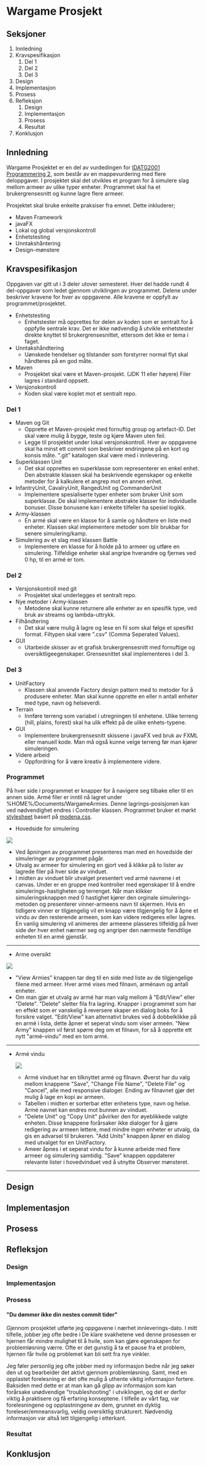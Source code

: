 # Wargame Prosjekt

## Seksjoner

1. Innledning
2. Kravspesifikasjon
   1. Del 1
   2. Del 2
   3. Del 3
3. Design
4. Implementasjon
5. Prosess
6. Refleksjon
   1. Design
   2. Implementasjon
   3. Prosess
   4. Resultat
7. Konklusjon


## Innledning
Wargame Prosjektet er en del av vurdedingen for
[IDATG2001 Programmering 2](https://www.ntnu.no/studier/emner/IDATG2001#tab=omEmnet),
som består av en mappevurdering med flere deloppgaver.
I prosjektet skal det utvikles et program for å simulere slag mellom armeer av ulike typer enheter.
Programmet skal ha et brukergrensesnitt og kunne lagre flere armeer.

Prosjektet skal bruke enkelte praksiser fra emnet. Dette inkluderer;
* Maven Framework
* javaFX
* Lokal og global versjonskontroll
* Enhetstesting
* Unntakshåntering
* Design-mønstere

## Kravspesifikasjon
Oppgaven var gitt ut i 3 deler utover semesteret.
Hver del hadde rundt 4 del-oppgaver som ledet gjennom utviklingen av programmet.
Delene under beskriver kravene for hver av oppgavene.
Alle kravene er oppfylt av programmet/prosjektet.

* Enhetstesting
  * Enhetstester må opprettes for delen av koden som er sentralt for å oppfylle sentrale krav.
    Det er ikke nødvendig å utvikle enhetstester direkte knyttet til brukergrensesnittet,
    ettersom det ikke er tema i faget.
* Unntakshåndtering
  * Uønskede hendelser og tilstander som forstyrrer normal flyt skal håndteres på en god måte.
* Maven
  * Prosjektet skal være et Maven-prosjekt. (JDK 11 eller høyere) Filer lagres i standard oppsett.
* Versjonskontroll
  * Koden skal være koplet mot et sentralt repo.

### Del 1
* Maven og Git
  * Opprette et Maven-prosjekt med fornuftig group og artefact-ID.
    Det skal være mulig å bygge, teste og kjøre Maven uten feil.
  * Legge til prosjektet under lokal versjonskontroll.
    Hver av oppgavene skal ha minst ett commit som beskriver endringene på en kort og konsis måte.
    ".git" katalogen skal være med i innlevering.
* Superklassen Unit
  * Det skal opprettes en superklasse som representerer en enkel enhet.
    Den abstrakte klassen skal ha beskrivende egenskaper og enkelte metoder
    for å kalkulere et angrep mot en annen enhet.
* InfantryUnit, CavalryUnit, RangedUnit og CommanderUnit
  * Implementere spesialiserte typer enheter som bruker Unit som superklasse.
    De skal implementere abstrakte klasser for individuelle bonuser.
    Disse bonusene kan i enkelte tilfeller ha spesiel logikk.
* Army-klassen
  * En armé skal være en klasse for å samle og håndtere en liste med enheter.
    Klassen skal implementere metoder som blir brukbar for senere simulering/kamp.
* Simulering av et slag med klassen Battle
  * Implementere en klasse for å holde på to armeer og utføre en simulering.
    Tilfeldige enheter skal angripe hverandre og fjernes ved 0 hp, til en armé er tom.

### Del 2
* Versjonskontroll med git
  * Prosjektet skal underlegges et sentralt repo.
* Nye metoder i Army-klassen
  * Metodene skal kunne returnere alle enheter av en spesifik type, 
    ved bruk av streams og lambda-uttrykk.
* Filhåndtering
  * Det skal være mulig å lagre og lese en fil som skal følge et spesifkt format.
    Filtypen skal være ".csv" (Comma Seperated Values).
* GUI
  * Utarbeide skisser av et grafisk brukergrensesnitt med fornuftige og oversiktligeegenskaper.
    Grensesnittet skal implementeres i del 3.

### Del 3
* UnitFactory
  * Klassen skal anvende Factory design pattern med to metoder for å produsere enheter.
    Man skal kunne opprette en eller n antall enheter med type, navn og helseverdi.
* Terrain
  * Innføre terreng som variabel i utregningen til enhetene.
    Ulike terreng (hill, plains, forest) skal ha ulik effekt på de ulike enhets-typene.
* GUI
  * Implementere brukergrensesnitt skissene i javaFX ved bruk av FXML eller manuell kode.
    Man må også kunne velge terreng før man kjører simuleringen.
* Videre arbeid
  * Oppfordring for å være kreativ å implementere videre.

### Programmet
På hver side i programmet er knapper for å navigere seg tilbake eller til en annen side.
Armé filer er inntil nå lagret under %HOME%/Documents/WargameArmies.
Denne lagrings-posisjonen kan ved nødvendighet endres i Controller klassen.
Programmet bruker et mørkt [stylesheet](https://github.com/joffrey-bion/javafx-themes/blob/master/css/modena_dark.css)
basert på [modena.css](https://gist.github.com/maxd/63691840fc372f22f470).

* Hovedside for simulering

![](images/mainWindow.png)
  * Ved åpningen av programmet presenteres man med en hovedside der simuleringer av programmet pågår. 
  * Utvalg av armeer for simulering en gjort ved å klikke på to lister av lagrede filer på hver side av vinduet. 
  * I midten av vinduet blir utvalget presentert ved armé navnene i et canvas.
    Under er en gruppe med kontroller med egenskaper til å endre simulerings-hastigheten og terrenget.
    Når man klikker simuleringsknappen med 0 hastighet kjører den orginale simulerings-metoden
    og presenterer vinner-armeens navn til skjermen.
    Hvis en tidligere vinner er tilgjengelig vil en knapp være tilgjengelig for å åpne et vindu av den resterende
    armeen, som kan videre redigeres eller lagres.
    En vanlig simulering vil animeres der armeene plasseres tilfeldig på hver side der hver enhet nærmer seg og
    angriper den nærmeste fiendtlige enheten til en armé gjenstår.
---
* Arme oversikt

![](images/armiesWindow.png)
  * "View Armies" knappen tar deg til en side med liste av de tilgjengelige filene med armeer.
    Hver armé vises med filnavn, arménavn og antall enheter.
  * Om man gjør et utvalg av armé har man valg mellom å "Edit/View" eller "Delete".
    "Delete" sletter fila fra lagring. Knapper i programmet som har en effekt som er vanskelig å reversere
    skaper en dialog boks for å forsikre valget.
    "Edit/View" kan alternativt brukes ved å dobbelklikke på en armé i lista, 
    dette åpner et seperat vindu som viser armeén.
    "New Army" knappen vil først spørre deg om et filnavn, for så å opprette ett nytt "armé-vindu" med en tom armé.
---
  * Armé vindu

    ![](images/armyWindow.png)
    * Armé vinduet har en tilknyttet armé og filnavn. Øverst har du valg mellom knappene
      "Save", "Change File Name", "Delete File" og "Cancel", alle med responsive dialoger.
      Ending av filnavnet gjør det mulig å lage en kopi av armeen.
    * Tabellen i midten er sorterbar etter enhetens type, navn og helse.
      Armé navnet kan endres mot bunnen av vinduet.
    * "Delete Unit" og "Copy Unit" påvirker den for øyeblikkede valgte enheten.
      Disse knappene forårsaker ikke dialoger for å gjøre redigering av armeen lettere,
      med mindre ingen enheter er utvalg, da gis en advarsel til brukeren.
      "Add Units" knappen åpner en dialog med utvalget for en UnitFactory.
    * Ameer åpnes i et seperat vindu for å kunne arbeide med flere armeer og simulering samtidig.
      "Save" knappen oppdaterer relevante lister i hovedvinduet ved å utnytte Observer mønsteret.

---

## Design


## Implementasjon


## Prosess


## Refleksjon
### Design


### Implementasjon


### Prosess
#### "Du dømmer ikke din nestes commit tider"
Gjennom prosjektet utførte jeg oppgavene i nærhet innleverings-dato. I mitt tilfelle, jobber jeg ofte bedre i
De klare svakhetene ved denne prosessen er hjernen får mindre mulighet til å hvile,
som kan gjøre egenskapen for problemløsning værre.
Ofte er det gunstig å ta et pause fra et problem, hjernen får hvile og problemet kan bli sett fra nye vinkler.

Jeg føler personlig jeg ofte jobber med ny informasjon bedre når jeg søker den ut og bearbeider det aktivt
gjennom problemløsning.
Samt, med en opplastet forelesning er det ofte mulig å uthente viktig informasjon fortere.
Baksiden med dette er at man kan gå glipp av informasjon som kan forårsake unødvendige "troubleshooting"
i utviklingen, og det er derfor viktig å praktisere og få erfaring konseptene.
I tilfelle av vårt fag, var forelesningene og opplastningene av dem, grunnet en dyktig foreleser/emneansvarlig,
veldig oversiktlig strukturert. Nødvendig informasjon var altså lett tilgjengelig i etterkant.

### Resultat


## Konklusjon
